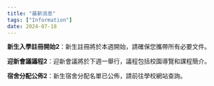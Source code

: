 ```yaml
---
title: "最新消息"
tags: ["Information"]
date: 2024-07-18
---
```

**新生入學註冊開始2**：新生註冊將於本週開始，請確保您攜帶所有必要文件。

**迎新會議議程2**：迎新會議將於下週一舉行，議程包括校園導覽和課程簡介。

**宿舍分配公佈2**：新生宿舍分配名單已公佈，請前往學校網站查詢。

